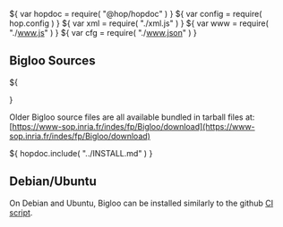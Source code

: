 ${ var hopdoc = require( "@hop/hopdoc" ) }
${ var config = require( hop.config ) }
${ var xml = require( "./xml.js" ) }
${ var www = require( "./www.js" ) }
${ var cfg = require( "./www.json" ) }

Bigloo Sources
--------------

${<div class="row">
  <div class="col-xs-4">
    <xml.downloadButton
       class="success"
       title="Latest"
       icon="glyphicon-download"
	   label=${"bigloo-latest.tgz (" + cfg.version + ")"}
       href="download/bigloo-latest.tar.gz"/>
  </div>
  <div class="col-xs-4">
    <xml.downloadButton
       class="warning"
       title="Unstable"
       icon="glyphicon-download"
	   label="bigloo-unstable.tgz"
       href="download/bigloo-unstable.tar.gz"/>
  </div>
  <div class="col-xs-4">
    <xml.downloadButton
       class="danger"
       title="Github"
       icon="glyphicon-cloud-download"
	   label="github"
       href=${cfg.github}/>
  </div>
</div>}

Older Bigloo source files are all available bundled in tarball files at:
[https://www-sop.inria.fr/indes/fp/Bigloo/download](https://www-sop.inria.fr/indes/fp/Bigloo/download)


${ hopdoc.include( "../INSTALL.md" ) }

Debian/Ubuntu
-------------

On Debian and Ubuntu, Bigloo can be installed similarly to the github
[CI script](https://github.com/manuel-serrano/bigloo/blob/master/.github/workflows/bigloo.yml).



